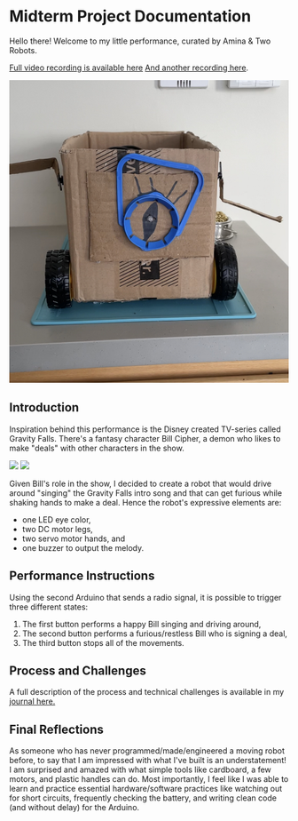 # Midterm Project Documentation

Hello there! Welcome to my little performance, curated by Amina & Two Robots.

[Full video recording is available here](https://youtu.be/gi5nFjThfcc)
[And another recording here](https://youtu.be/N2H_bXupEhY).

![](images/finalLook.jpeg)

## Introduction

Inspiration behind this performance is the Disney created TV-series called Gravity Falls. There's a fantasy character Bill Cipher, a demon who likes to make "deals" with other characters in the show.

![](https://upload.wikimedia.org/wikipedia/en/5/55/Bill_Cipher.jpg)
![](https://encrypted-tbn0.gstatic.com/images?q=tbn:ANd9GcS7ViHCblRa3Aq3RQdsBs_UltrVAJm4sbNbtQ&usqp=CAU)

Given Bill's role in the show, I decided to create a robot that would drive around "singing" the Gravity Falls intro song and that can get furious while shaking hands to make a deal. Hence the robot's expressive elements are:
- one LED eye color,
- two DC motor legs,
- two servo motor hands, and
- one buzzer to output the melody.

## Performance Instructions

Using the second Arduino that sends a radio signal, it is possible to trigger three different states:
1. The first button performs a happy Bill singing and driving around,
2. The second button performs a furious/restless Bill who is signing a deal,
3. The third button stops all of the movements.

## Process and Challenges

A full description of the process and technical challenges is available in my [journal here.](github.com/ak7588/performingRobots/midtermProject/journal.md)

## Final Reflections

As someone who has never programmed/made/engineered a moving robot before, to say that I am impressed with what I've built is an understatement! I am surprised and amazed with what simple tools like cardboard, a few motors, and plastic handles can do. Most importantly, I feel like I was able to learn and practice essential hardware/software practices like watching out for short circuits, frequently checking the battery, and writing clean code (and without delay) for the Arduino.

